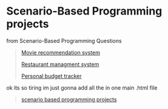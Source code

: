 # Scenario-Based Programming projects
 from Scenario-Based Programming Questions
> [Movie recommendation system](https://scenario-based-programming-projects-29er.vercel.app/)   
> 
> [Restaurant managment system](https://scenario-based-programming-projects-mb2x.vercel.app/)    
>
> [Personal budget tracker](https://scenario-based-programming-projects.vercel.app/)
>  
ok its so tiring im just gonna add all the in one main .html file   
> [scenario based programming projects](https://raufjatoi.github.io/Scenario-Based-Programming-projects/)
